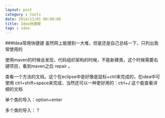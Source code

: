 ```yaml
---
layout: post
category : tools
date: 2014/11/01 00:00:00 
title: Idea快捷键
tags : idea
---
```


###Idea常用快捷键
虽然网上能搜到一大堆，但是还是自己总结一下，只列出我常使用的

使用maven的时候会发现，代码组织架构的时候，不能新建类，这个时候需要右键项目，看到maven之后 repair 。

查看一个方法的文档，这个在eclipse中是好像是鼠标+ctrl来完成的，在idea中可使用 ctrl+shift+space来完成，当然还可以一种更好用的：ctrl+J 这个能查看详细的文档

单个类的导入：option+enter

多个类的导入：？



